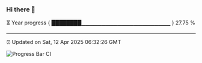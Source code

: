 ### Hi there 👋

⏳ Year progress { ████████▁▁▁▁▁▁▁▁▁▁▁▁▁▁▁▁▁▁▁▁▁▁ } 27.75 %

---

⏰ Updated on Sat, 12 Apr 2025 06:32:26 GMT

![Progress Bar CI](https://github.com/DhruviPatel157/GitHub-Actions-Demo/workflows/Progress%20Bar%20CI/badge.svg)
